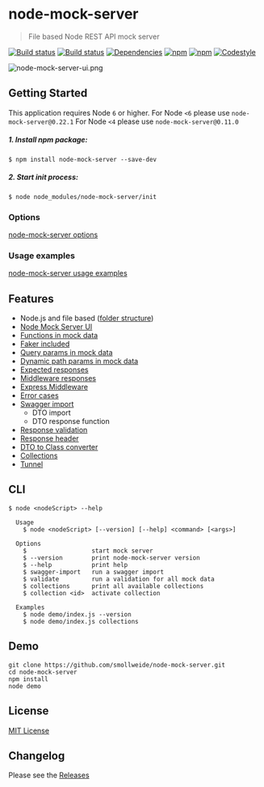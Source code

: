 
# node-mock-server

> File based Node REST API mock server

[![Build status](https://img.shields.io/travis/smollweide/node-mock-server/master.svg)](https://travis-ci.org/smollweide/node-mock-server)
[![Build status](https://ci.appveyor.com/api/projects/status/tfluudfe4s7810w8/branch/master?svg=true)](https://ci.appveyor.com/project/smollweide/node-mock-server/branch/master)
[![Dependencies](https://img.shields.io/david/smollweide/node-mock-server/master.svg)](https://david-dm.org/smollweide/node-mock-server)
[![npm](https://badge.fury.io/js/node-mock-server.svg)](https://badge.fury.io/js/node-mock-server)
[![npm](https://img.shields.io/npm/dt/node-mock-server.svg)](https://www.npmjs.com/package/node-mock-server)
[![Codestyle](https://img.shields.io/badge/codestyle-namics-green.svg)](https://github.com/namics/eslint-config-namics)

![node-mock-server-ui.png](https://cloud.githubusercontent.com/assets/2912007/26034363/c509d2c2-38bb-11e7-9175-4a151f7a550f.jpg)

## Getting Started
This application requires Node `6` or higher.
For Node `<6` please use `node-mock-server@0.22.1`
For Node `<4` please use `node-mock-server@0.11.0`

##### 1. Install npm package:
```
$ npm install node-mock-server --save-dev
```
##### 2. Start init process:
```
$ node node_modules/node-mock-server/init
```

### Options
[node-mock-server options](/doc/readme-options.md)

### Usage examples
[node-mock-server usage examples](/doc/readme-usage-examples.md)


## Features
- Node.js and file based ([folder structure](/doc/readme-folder-structure.md))
- [Node Mock Server UI](/doc/readme-ui-documentation.md)
- [Functions in mock data](/doc/readme-mock-functions.md)
- [Faker included](/doc/readme-faker.md)
- [Query params in mock data](/doc/readme-query-params.md)
- [Dynamic path params in mock data](/doc/readme-path-params.md)
- [Expected responses](/doc/readme-expected-response.md)
- [Middleware responses](/doc/readme-middleware.md)
- [Express Middleware](/doc/readme-express-middleware.md)
- [Error cases](/doc/readme-expected-response.md)
- [Swagger import](/doc/readme-swagger-import.md)
  - DTO import
  - DTO response function
- [Response validation](/doc/readme-response-validation.md)
- [Response header](/doc/readme-response-header.md)
- [DTO to Class converter](/doc/readme-dto-2-class.md)
- [Collections](/doc/readme-collections.md)
- [Tunnel](/doc/readme-tunnel.md)

## CLI
```
$ node <nodeScript> --help

  Usage
    $ node <nodeScript> [--version] [--help] <command> [<args>]

  Options
    $                  start mock server
    $ --version        print node-mock-server version
    $ --help           print help
    $ swagger-import   run a swagger import
    $ validate         run a validation for all mock data
    $ collections      print all available collections
    $ collection <id>  activate collection

  Examples
    $ node demo/index.js --version
    $ node demo/index.js collections
```

## Demo
```shell
git clone https://github.com/smollweide/node-mock-server.git
cd node-mock-server
npm install
node demo
```

## License
[MIT License](https://github.com/smollweide/node-mock-server/blob/master/LICENSE)

## Changelog
Please see the [Releases](https://github.com/smollweide/node-mock-server/releases)
